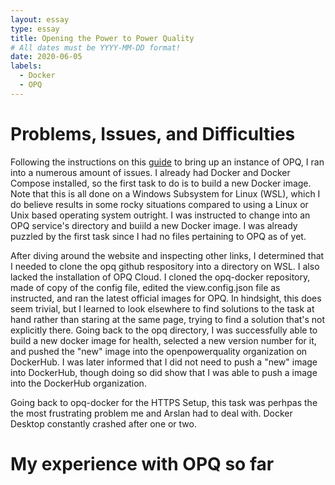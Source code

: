 ```yaml
---
layout: essay
type: essay
title: Opening the Power to Power Quality
# All dates must be YYYY-MM-DD format!
date: 2020-06-05
labels:
  - Docker
  - OPQ
---
```


# Problems, Issues, and Difficulties

Following the instructions on this <a href="https://openpowerquality.org/docs/cloud-docker.html">guide</a> to bring up an instance of OPQ, I ran into a numerous amount of issues. I already had Docker and Docker Compose installed, so the first task to do is to build a new Docker image. Note that this is all done on a Windows Subsystem for Linux (WSL), which I do believe results in some rocky situations compared to using a Linux or Unix based operating system outright. I was instructed to change into an OPQ service's directory and buiild a new Docker image. I was already puzzled by the first task since I had no files pertaining to OPQ as of yet.

After diving around the website and inspecting other links, I determined that I needed to clone the opq github respository into a directory on WSL. I also lacked the installation of OPQ Cloud. I cloned the opq-docker repository, made of copy of the config file, edited the view.config.json file as instructed, and ran the latest official images for OPQ. In hindsight, this does seem trivial, but I learned to look elsewhere to find solutions to the task at hand rather than staring at the same page, trying to find a solution that's not explicitly there. Going back to the opq directory, I was successfully able to build a new docker image for health, selected a new version number for it, and pushed the "new" image into the openpowerquality organization on DockerHub. I was later informed that I did not need to push a "new" image into DockerHub, though doing so did show that I was able to push a image into the DockerHub organization. 

Going back to opq-docker for the HTTPS Setup, this task was perhpas the the most frustrating problem me and Arslan had to deal with. Docker Desktop constantly crashed after one or two.

# My experience with OPQ so far
